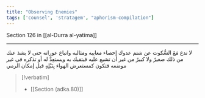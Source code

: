 ```yaml
---
title: "Observing Enemies"
tags: ['counsel', 'stratagem', "aphorism-compilation"]
---
```


 Section 126 in [[al-Durra al-yatīma]]

---
لا تدع مَعَ السُّكوت عن شتم عدوك إحصاء معايبه ومثالبه واتباع عوراته حتى لا يشذ عنك من ذلك صغيرٌ ولا كبيرٌ من غير أن تشيع عليه فيتقيك به ويستعِدَّ له أو تذكره في غير موضعه فتكون كمستعرض الهواء بِنَبْلِهِ قبل إمكان الرمي

> [!verbatim]
> - [[Section (adka.80)]]
